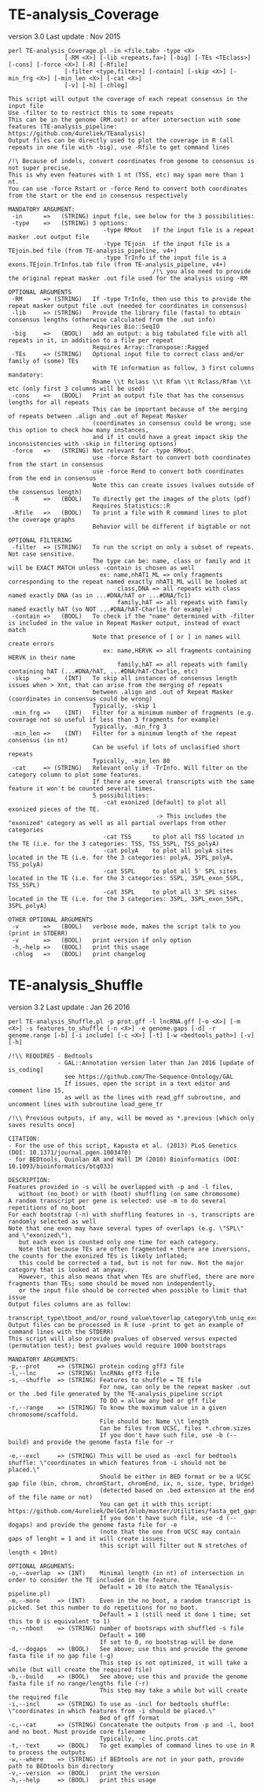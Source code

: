 TE-analysis_Coverage
=====
version 3.0
Last update  :  Nov 2015

	perl TE-analysis_Coverage.pl -in <file.tab> -type <X>
                    [-RM <X>] [-lib <repeats.fa>] [-big] [-TEs <TEclass>] [-cons] [-force <X>] [-R] [-Rfile]
	                [-filter <type,filter>] [-contain] [-skip <X>] [-min_frg <X>] [-min_len <X>] [-cat <X>] 
	                [-v] [-h] [-chlog]
	
	This script will output the coverage of each repeat consensus in the input file
	Use -filter to to restrict this to some repeats
	This can be in the genome (RM.out) or after intersection with some features (TE-analysis_pipeline: https://github.com/4ureliek/TEanalysis)
	Output files can be directly used to plot the coverage in R (all repeats in one file with -big), use -Rfile to get command lines
	
	/!\ Because of indels, convert coordinates from genome to consensus is not super precise. 
    This is why even features with 1 nt (TSS, etc) may span more than 1 nt.
    You can use -force Rstart or -force Rend to convert both coordinates from the start or the end in consensus respectively

    MANDATORY ARGUMENT:	
     -in      =>   (STRING) input file, see below for the 3 possibilities:
     -type    =>   (STRING) 3 options:
                               -type RMout   if the input file is a repeat masker .out output file
                               -type TEjoin  if the input file is a TEjoin.bed file (from TE-analysis_pipeline, v4+)
                               -type TrInfo if the input file is a exons.TEjoin.TrInfos.tab file (from TE-analysis_pipeline, v4+)
                                             /!\ you also need to provide the original repeat masker .out file used for the analysis using -RM
     
    OPTIONAL ARGUMENTS 
     -RM      => (STRING)   If -type TrInfo, then use this to provide the repeat masker output file .out (needed for coordinates in consensus)
     -lib     => (STRING)   Provide the library file (fasta) to obtain consensus lengths (otherwise calculated from the .out info)
                            Requries Bio::SeqIO
     -big     =>   (BOOL)   add an output: a big tabulated file with all repeats in it, in addition to a file per repeat
                            Requires Array::Transpose::Ragged
     -TEs     => (STRING)   Optional input file to correct class and/or family of (some) TEs
                            with TE information as follow, 3 first columns mandatory: 
                            Rname \\t Rclass \\t Rfam \\t Rclass/Rfam \\t etc (only first 3 columns will be used)
     -cons    =>   (BOOL)   Print an output file that has the consensus lengths for all repeats
                            This can be important because of the merging of repeats between .align and .out of Repeat Masker
                            (coordinates in consensus could be wrong; use this option to check how many instances,
                            and if it could have a great impact skip the inconsistencies with -skip in filtering options)
     -force   =>   (STRING) Not relevant for -type RMout.
                            use -force Rstart to convert both coordinates from the start in consensus 
                            use -force Rend to convert both coordinates from the end in consensus
                            Note this can create issues (values outside of the consensus length)
     -R       =>   (BOOL)   To directly get the images of the plots (pdf)
                            Requires Statistics::R
     -Rfile   =>   (BOOL)   To print a file with R command lines to plot the coverage graphs
                            Behavior will be different if bigtable or not

    OPTIONAL FILTERING
     -filter  => (STRING)   To run the script on only a subset of repeats. Not case sensitive.
                            The type can be: name, class or family and it will be EXACT MATCH unless -contain is chosen as well
                              ex: name,nhAT1_ML => only fragments corresponding to the repeat named exactly nhAT1_ML will be looked at
                                   class,DNA => all repeats with class named exactly DNA (as in ...#DNA/hAT or ...#DNA/Tc1)
                                   family,hAT => all repeats with family named exactly hAT (so NOT ...#DNA/hAT-Charlie for example)
     -contain =>   (BOOL)   To check if the "name" determined with -filter is included in the value in Repeat Masker output, instead of exact match
                            Note that presence of [ or ] in names will create errors
                               ex: name,HERVK => all fragments containing HERVK in their name
                                   family,hAT => all repeats with family containing hAT (...#DNA/hAT, ...#DNA/hAT-Charlie, etc)
     -skip    =>    (INT)   To skip all instances of consensus length issues when > Xnt, that can arise from the merging of repeats 
                            between .align and .out of Repeat Masker (coordinates in consensus could be wrong)
                            Typically, -skip 1
     -min_frg =>    (INT)   Filter for a minimum number of fragments (e.g. coverage not so useful if less than 3 fragments for example)
                            Typically, -min_frg 3   
     -min_len =>    (INT)   Filter for a minimum length of the repeat consensus (in nt)
                            Can be useful if lots of unclasified short repeats
                            Typically, -min_len 80         
     -cat     => (STRING)   Relevant only if -TrInfo. Will filter on the category column to plot some features.
                            If there are several transcripts with the same feature it won't be counted several times.
                            5 possibilities: 
                               -cat exonized [default] to plot all exonized pieces of the TE. 
                                              -> This includes the "exonized" category as well as all partial overlaps from other categories
                               -cat TSS      to plot all TSS located in the TE (i.e. for the 3 categories: TSS, TSS_5SPL, TSS_polyA)
                               -cat polyA    to plot all polyA sites located in the TE (i.e. for the 3 categories: polyA, 3SPL_polyA, TSS_polyA)
                               -cat 5SPL     to plot all 5' SPL sites located in the TE (i.e. for the 3 categories: 5SPL, 3SPL_exon_5SPL, TSS_5SPL)
                               -cat 3SPL     to plot all 3' SPL sites located in the TE (i.e. for the 3 categories: 3SPL, 3SPL_exon_5SPL, 3SPL_polyA)

    OTHER OPTIONAL ARGUMENTS
     -v       =>   (BOOL)   verbose mode, makes the script talk to you (print in STDERR)
     -v       =>   (BOOL)   print version if only option
     -h,-help =>   (BOOL)   print this usage
     -chlog   =>   (BOOL)   print changelog




TE-analysis_Shuffle
=====
version 3.2
Last update  :  Jan 26 2016

	perl TE-analysis_Shuffle.pl -p prot.gff -l lncRNA.gff [-o <X>] [-m <X>] -s features_to_shuffle [-n <X>] -e genome.gaps [-d] -r genome.range [-b] [-i include] [-c <X>] [-t] [-w <bedtools_path>] [-v] [-h]

    /!\\ REQUIRES - Bedtools
	              - GAL::Annotation version later than Jan 2016 [update of is_coding]
	                see https://github.com/The-Sequence-Ontology/GAL
	                If issues, open the script in a text editor and comment line 15,	                
	                as well as the lines with read_gff subroutine, and uncomment lines with subroutine load_gene_tr
	
    /!\\ Previous outputs, if any, will be moved as *.previous [which only saves results once]
  
	CITATION:
    - For the use of this script, Kapusta et al. (2013) PLoS Genetics (DOI: 10.1371/journal.pgen.1003470)
    - for BEDtools, Quinlan AR and Hall IM (2010) Bioinformatics (DOI: 10.1093/bioinformatics/btq033)

	DESCRIPTION:
    Features provided in -s will be overlapped with -p and -l files, 
       without (no_boot) or with (boot) shuffling (on same chromosome)
    A random transcript per gene is selected: use -m to do several repetitions of no_boot
    For each bootstrap (-n) with shuffling features in -s, transcripts are randomly selected as well
    Note that one exon may have several types of overlaps (e.g. \"SPL\" and \"exonized\"),
       but each exon is counted only one time for each category.
       Note that because TEs are often fragmented + there are inversions, the counts for the exonized TEs is likely inflated;
       this could be corrected a tad, but is not for now. Not the major category that is looked at anyway.
       However, this also means that when TEs are shuffled, there are more fragments than TEs; some should be moved non independently, 
       or the input file should be corrected when possible to limit that issue
    Output files columns are as follow:
       transcript_type\tboot_and/or_round_value\toverlap_category\tnb_uniq_exons_in_this_category\ttotal_nb_exons_loaded\tunhit_exons_in_this_category
    Output files can be processed in R (use -print to get an example of command lines with the STDERR)
    This script will also provide pvalues of observed versus expected (permutation test); best pvalues would require 1000 bootstraps
  
	MANDATORY ARGUMENTS:	
    -p,--prot     => (STRING) protein coding gff3 file
    -l,--lnc      => (STRING) lncRNAs gff3 file
    -s,--shuffle  => (STRING) Features to shuffle = TE file
                              For now, can only be the repeat masker .out or the .bed file generated by the TE-analysis_pipeline script                            
                              TO DO = allow any bed or gff file
    -r,--range    => (STRING) To know the maximum value in a given chromosome/scaffold. 
                              File should be: Name \\t length
                              Can be files from UCSC, files *.chrom.sizes
                              If you don't have such file, use -b (--build) and provide the genome fasta file for -r
                               
    -e,--excl     => (STRING) This will be used as -excl for bedtools shuffle: \"coordinates in which features from -i should not be placed.\"
                              Should be either in BED format or be a UCSC gap file (bin, chrom, chromStart, chromEnd, ix, n, size, type, bridge)
                              (detected based on .bed extension at the end of the file name or not)
                              You can get it with this script: https://github.com/4ureliek/DelGet/blob/master/Utilities/fasta_get_gaps.pl
                              If you don't have such file, use -d (--dogaps) and provide the genome fasta file for -e
                              (note that the one from UCSC may contain gaps of lenght = 1 and it will create issues;
                              this script will filter out N stretches of length < 10nt)
	
	OPTIONAL ARGUMENTS:
    -o,--overlap  => (INT)    Minimal length (in nt) of intersection in order to consider the TE included in the feature.
                              Default = 10 (to match the TEanalysis-pipeline.pl)
    -m,--more     => (INT)    Even in the no_boot, a random transcript is picked. Set this number to do repetitions for no_boot.
                              Default = 1 (still need it done 1 time; set this to 0 is equivalent to 1)
    -n,--nboot    => (STRING) number of bootsraps with shuffled -s file
                              Default = 100
                              If set to 0, no bootstrap will be done
    -d,--dogaps   => (BOOL)   See above; use this and provide the genome fasta file if no gap file (-g)
                              This step is not optimized, it will take a while (but will create the required file)
    -b,--build    => (BOOL)   See above; use this and provide the genome fasta file if no range/lengths file (-r)
                              This step may take a while but will create the required file	
    -i,--incl     => (STRING) To use as -incl for bedtools shuffle: \"coordinates in which features from -i should be placed.\"
                              Bed of gff format
    -c,--cat      => (STRING) Concatenate the outputs from -p and -l, boot and no boot. Must provide core filename
                              Typically, -c linc.prots.cat
    -t,--text     => (BOOL)   To get examples of command lines to use in R to process the outputs
    -w,--where    => (STRING) if BEDtools are not in your path, provide path to BEDtools bin directory
    -v,--version  => (BOOL)   print the version
    -h,--help     => (BOOL)   print this usage